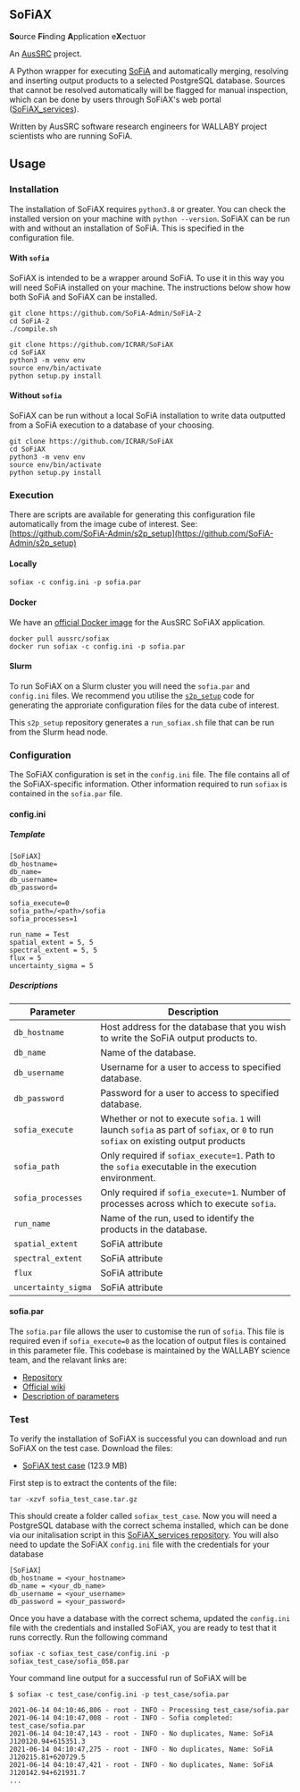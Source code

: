 ## SoFiAX

**So**urce **Fi**nding **A**pplication e**X**ectuor

An [AusSRC](https://aussrc.org/) project.

A Python wrapper for executing [SoFiA](https://github.com/SoFiA-Admin/SoFiA-2) and automatically merging, resolving and inserting output products to a selected PostgreSQL database. Sources that cannot be resolved automatically will be flagged for manual inspection, which can be done by users through SoFiAX's web portal ([SoFiAX_services](https://github.com/AusSRC/SoFiAX_services)). 

Written by AusSRC software research engineers for WALLABY project scientists who are running SoFiA.

## Usage

### Installation

The installation of SoFiAX requires `python3.8` or greater. You can check the installed version on your machine with `python --version`. SoFiAX can be run with and without an installation of SoFiA. This is specified in the configuration file.

#### With `sofia`

SoFiAX is intended to be a wrapper around SoFiA. To use it in this way you will need SoFiA installed on your machine. The instructions below show how both SoFiA and SoFiAX can be installed.

```
git clone https://github.com/SoFiA-Admin/SoFiA-2
cd SoFiA-2
./compile.sh

git clone https://github.com/ICRAR/SoFiAX
cd SoFiAX
python3 -m venv env
source env/bin/activate
python setup.py install
```

#### Without `sofia`

SoFiAX can be run without a local SoFiA installation to write data outputted from a SoFiA execution to a database of your choosing. 

```
git clone https://github.com/ICRAR/SoFiAX
cd SoFiAX
python3 -m venv env
source env/bin/activate
python setup.py install
```

### Execution

There are scripts are available for generating this configuration file automatically from the image cube of interest. See: [https://github.com/SoFiA-Admin/s2p_setup](https://github.com/SoFiA-Admin/s2p_setup)

#### Locally

```
sofiax -c config.ini -p sofia.par
```

#### Docker

We have an [official Docker image](https://hub.docker.com/r/aussrc/sofiax) for the AusSRC SoFiAX application. 

```
docker pull aussrc/sofiax
docker run sofiax -c config.ini -p sofia.par
```

#### Slurm

To run SoFiAX on a Slurm cluster you will need the `sofia.par` and `config.ini` files. We recommend you utilise the [`s2p_setup`](https://github.com/SoFiA-Admin/s2p_setup) code for generating the approriate configuration files for the data cube of interest.

This `s2p_setup` repository generates a `run_sofiax.sh` file that can be run from the Slurm head node.

### Configuration

The SoFiAX configuration is set in the `config.ini` file. The file contains all of the SoFiAX-specific information. Other information required to run `sofiax` is contained in the `sofia.par` file.

#### config.ini

##### Template

```
[SoFiAX]
db_hostname=
db_name=
db_username=
db_password=

sofia_execute=0
sofia_path=/<path>/sofia
sofia_processes=1

run_name = Test
spatial_extent = 5, 5
spectral_extent = 5, 5
flux = 5
uncertainty_sigma = 5
```

##### Descriptions

| Parameter | Description  |
--- | --- |
| `db_hostname` | Host address for the database that you wish to write the SoFiA output products to. |
| `db_name` | Name of the database. |
| `db_username` | Username for a user to access to specified database. |
| `db_password` | Password for a user to access to specified database. |
| `sofia_execute` | Whether or not to execute `sofia`. `1` will launch `sofia` as part of `sofiax`, or `0` to run `sofiax` on existing output products |
| `sofia_path` | Only required if `sofiax_execute=1`. Path to the `sofia` executable in the execution environment. |
| `sofia_processes` | Only required if `sofia_execute=1`. Number of processes across which to execute `sofia`. |
| `run_name` | Name of the run, used to identify the products in the database. |
| `spatial_extent ` | SoFiA attribute |
| `spectral_extent` | SoFiA attribute |
| `flux` | SoFiA attribute |
| `uncertainty_sigma` | SoFiA attribute |

#### sofia.par

The `sofia.par` file allows the user to customise the run of `sofia`. This file is required even if `sofia_execute=0` as the location of output files is contained in this parameter file. This codebase is maintained by the WALLABY science team, and the relavant links are:

* [Repository](https://github.com/SoFiA-Admin/SoFiA-2)
* [Official wiki](https://github.com/SoFiA-Admin/SoFiA-2/wiki)
* [Description of parameters](https://github.com/SoFiA-Admin/SoFiA-2/wiki/SoFiA-2-Control-Parameters)

### Test

To verify the installation of SoFiAX is successful you can download and run SoFiAX on the test case. Download the files:

* [SoFiAX test case]() (123.9 MB)

First step is to extract the contents of the file:

```
tar -xzvf sofia_test_case.tar.gz
```

This should create a folder called `sofiax_test_case`. Now you will need a PostgreSQL database with the correct schema installed, which can be done via our initalisation script in this [SoFiAX_services repository](https://github.com/AusSRC/SoFiAX_services/tree/main/db). You will also need to update the SoFiAX `config.ini` file with the credentials for your database

```
[SoFiAX]
db_hostname = <your_hostname>
db_name = <your_db_name>
db_username = <your_username>
db_password = <your_password>
```

Once you have a database with the correct schema, updated the `config.ini` file with the credentials and installed SoFiAX, you are ready to test that it runs correctly. Run the following command

```
sofiax -c sofiax_test_case/config.ini -p sofiax_test_case/sofia_058.par
```

Your command line output for a successful run of SoFiAX will be

```
$ sofiax -c test_case/config.ini -p test_case/sofia.par

2021-06-14 04:10:46,806 - root - INFO - Processing test_case/sofia.par
2021-06-14 04:10:47,008 - root - INFO - Sofia completed: test_case/sofia.par
2021-06-14 04:10:47,143 - root - INFO - No duplicates, Name: SoFiA J120120.94+615351.3
2021-06-14 04:10:47,275 - root - INFO - No duplicates, Name: SoFiA J120215.81+620729.5
2021-06-14 04:10:47,421 - root - INFO - No duplicates, Name: SoFiA J120142.94+621931.7
...
```